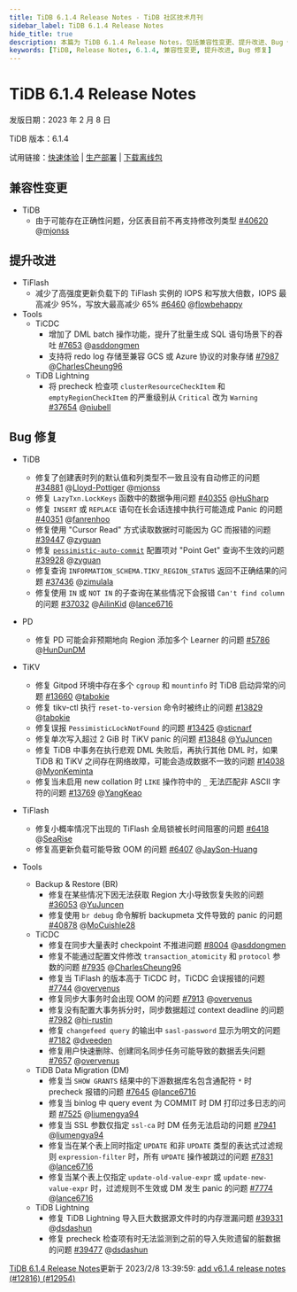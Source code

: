 ```yaml
---
title: TiDB 6.1.4 Release Notes - TiDB 社区技术月刊
sidebar_label: TiDB 6.1.4 Release Notes
hide_title: true
description: 本篇为 TiDB 6.1.4 Release Notes，包括兼容性变更、提升改进、Bug 修复等。
keywords: [TiDB, Release Notes, 6.1.4, 兼容性变更, 提升改进, Bug 修复]
---
```


# TiDB 6.1.4 Release Notes

发版日期：2023 年 2 月 8 日

TiDB 版本：6.1.4

试用链接：[快速体验](https://docs.pingcap.com/zh/tidb/v6.1/quick-start-with-tidb) | [生产部署](https://docs.pingcap.com/zh/tidb/v6.1/production-deployment-using-tiup) | [下载离线包](https://cn.pingcap.com/product-community/?version=v6.1.4#version-list)

## 兼容性变更

- TiDB
  - 由于可能存在正确性问题，分区表目前不再支持修改列类型 [#40620](https://github.com/pingcap/tidb/issues/40620) @[mjonss](https://github.com/mjonss)

## 提升改进

- TiFlash
  - 减少了高强度更新负载下的 TiFlash 实例的 IOPS 和写放大倍数，IOPS 最高减少 95%，写放大最高减少 65% [#6460](https://github.com/pingcap/tiflash/issues/6460) @[flowbehappy](https://github.com/flowbehappy)
- Tools
  - TiCDC
    - 增加了 DML batch 操作功能，提升了批量生成 SQL 语句场景下的吞吐 [#7653](https://github.com/pingcap/tiflow/issues/7653) @[asddongmen](https://github.com/asddongmen)
    - 支持将 redo log 存储至兼容 GCS 或 Azure 协议的对象存储 [#7987](https://github.com/pingcap/tiflow/issues/7987) @[CharlesCheung96](https://github.com/CharlesCheung96)
  - TiDB Lightning
    - 将 precheck 检查项 `clusterResourceCheckItem` 和 `emptyRegionCheckItem` 的严重级别从 `Critical` 改为 `Warning` [#37654](https://github.com/pingcap/tidb/issues/37654) @[niubell](https://github.com/niubell)

## Bug 修复

- TiDB
  - 修复了创建表时列的默认值和列类型不一致且没有自动修正的问题 [#34881](https://github.com/pingcap/tidb/issues/34881) @[Lloyd-Pottiger](https://github.com/Lloyd-Pottiger) @[mjonss](https://github.com/mjonss)
  - 修复 `LazyTxn.LockKeys` 函数中的数据争用问题 [#40355](https://github.com/pingcap/tidb/issues/40355) @[HuSharp](https://github.com/HuSharp)
  - 修复 `INSERT` 或 `REPLACE` 语句在长会话连接中执行可能造成 Panic 的问题 [#40351](https://github.com/pingcap/tidb/issues/40351) @[fanrenhoo](https://github.com/fanrenhoo)
  - 修复使用 "Cursor Read" 方式读取数据时可能因为 GC 而报错的问题 [#39447](https://github.com/pingcap/tidb/issues/39447) @[zyguan](https://github.com/zyguan)
  - 修复 [`pessimistic-auto-commit`](https://docs.pingcap.com/zh/tidb/v6.1/tidb-configuration-file#pessimistic-auto-commit) 配置项对 "Point Get" 查询不生效的问题 [#39928](https://github.com/pingcap/tidb/issues/39928) @[zyguan](https://github.com/zyguan)
  - 修复查询 `INFORMATION_SCHEMA.TIKV_REGION_STATUS` 返回不正确结果的问题 [#37436](https://github.com/pingcap/tidb/issues/37436) @[zimulala](https://github.com/zimulala)
  - 修复使用 `IN` 或 `NOT IN` 的子查询在某些情况下会报错 `Can't find column` 的问题 [#37032](https://github.com/pingcap/tidb/issues/37032) @[AilinKid](https://github.com/AilinKid) @[lance6716](https://github.com/lance6716)

- PD
  - 修复 PD 可能会非预期地向 Region 添加多个 Learner 的问题 [#5786](https://github.com/tikv/pd/issues/5786) @[HunDunDM](https://github.com/HunDunDM)

- TiKV
  - 修复 Gitpod 环境中存在多个 `cgroup` 和 `mountinfo` 时 TiDB 启动异常的问题 [#13660](https://github.com/tikv/tikv/issues/13660) @[tabokie](https://github.com/tabokie)
  - 修复 tikv-ctl 执行 `reset-to-version` 命令时被终止的问题 [#13829](https://github.com/tikv/tikv/issues/13829) @[tabokie](https://github.com/tabokie)
  - 修复误报 `PessimisticLockNotFound` 的问题 [#13425](https://github.com/tikv/tikv/issues/13425) @[sticnarf](https://github.com/sticnarf)
  - 修复单次写入超过 2 GiB 时 TiKV panic 的问题 [#13848](https://github.com/tikv/tikv/issues/13848) @[YuJuncen](https://github.com/YuJuncen)
  - 修复 TiDB 中事务在执行悲观 DML 失败后，再执行其他 DML 时，如果 TiDB 和 TiKV 之间存在网络故障，可能会造成数据不一致的问题 [#14038](https://github.com/tikv/tikv/issues/14038) @[MyonKeminta](https://github.com/MyonKeminta)
  - 修复当未启用 new collation 时 `LIKE` 操作符中的 `_` 无法匹配非 ASCII 字符的问题 [#13769](https://github.com/tikv/tikv/issues/13769) @[YangKeao](https://github.com/YangKeao)
- TiFlash
  - 修复小概率情况下出现的 TiFlash 全局锁被长时间阻塞的问题 [#6418](https://github.com/pingcap/tiflash/issues/6418) @[SeaRise](https://github.com/SeaRise)
  - 修复高更新负载可能导致 OOM 的问题 [#6407](https://github.com/pingcap/tiflash/issues/6407) @[JaySon-Huang](https://github.com/JaySon-Huang)
- Tools
  - Backup & Restore (BR)
    - 修复在某些情况下因无法获取 Region 大小导致恢复失败的问题 [#36053](https://github.com/pingcap/tidb/issues/36053) @[YuJuncen](https://github.com/YuJuncen)
    - 修复使用 `br debug` 命令解析 backupmeta 文件导致的 panic 的问题 [#40878](https://github.com/pingcap/tidb/issues/40878) @[MoCuishle28](https://github.com/MoCuishle28)
  - TiCDC
    - 修复在同步大量表时 checkpoint 不推进问题 [#8004](https://github.com/pingcap/tiflow/issues/8004) @[asddongmen](https://github.com/asddongmen)
    - 修复不能通过配置文件修改 `transaction_atomicity` 和 `protocol` 参数的问题 [#7935](https://github.com/pingcap/tiflow/issues/7935) @[CharlesCheung96](https://github.com/CharlesCheung96)
    - 修复当 TiFlash 的版本高于 TiCDC 时，TiCDC 会误报错的问题 [#7744](https://github.com/pingcap/tiflow/issues/7744) @[overvenus](https://github.com/overvenus)
    - 修复同步大事务时会出现 OOM 的问题 [#7913](https://github.com/pingcap/tiflow/issues/7913) @[overvenus](https://github.com/overvenus)
    - 修复没有配置大事务拆分时，同步数据超过 context deadline 的问题 [#7982](https://github.com/pingcap/tiflow/issues/7982) @[hi-rustin](https://github.com/hi-rustin)
    - 修复 `changefeed query` 的输出中 `sasl-password` 显示为明文的问题 [#7182](https://github.com/pingcap/tiflow/issues/7182) @[dveeden](https://github.com/dveeden)
    - 修复用户快速删除、创建同名同步任务可能导致的数据丢失问题 [#7657](https://github.com/pingcap/tiflow/issues/7657) @[overvenus](https://github.com/overvenus)
  - TiDB Data Migration (DM)
    - 修复当 `SHOW GRANTS` 结果中的下游数据库名包含通配符 `*` 时 precheck 报错的问题 [#7645](https://github.com/pingcap/tiflow/issues/7645) @[lance6716](https://github.com/lance6716)
    - 修复当 binlog 中 query event 为 COMMIT 时 DM 打印过多日志的问题 [#7525](https://github.com/pingcap/tiflow/issues/7525) @[liumengya94](https://github.com/liumengya94)
    - 修复当 SSL 参数仅指定 `ssl-ca` 时 DM 任务无法启动的问题 [#7941](https://github.com/pingcap/tiflow/issues/7941) @[liumengya94](https://github.com/liumengya94)
    - 修复当在某个表上同时指定 `UPDATE` 和非 `UPDATE` 类型的表达式过滤规则 `expression-filter` 时，所有 `UPDATE` 操作被跳过的问题 [#7831](https://github.com/pingcap/tiflow/issues/7831) @[lance6716](https://github.com/lance6716)
    - 修复当某个表上仅指定 `update-old-value-expr` 或 `update-new-value-expr` 时，过滤规则不生效或 DM 发生 panic 的问题 [#7774](https://github.com/pingcap/tiflow/issues/7774) @[lance6716](https://github.com/lance6716)
  - TiDB Lightning
    - 修复 TiDB Lightning 导入巨大数据源文件时的内存泄漏问题 [#39331](https://github.com/pingcap/tidb/issues/39331) @[dsdashun](https://github.com/dsdashun)
    - 修复 precheck 检查项有时无法监测到之前的导入失败遗留的脏数据的问题 [#39477](https://github.com/pingcap/tidb/issues/39477) @[dsdashun](https://github.com/dsdashun)

[TiDB 6.1.4 Release Notes](https://github.com/pingcap/docs-cn/blob/release-6.1/releases/release-6.1.4.md)更新于 2023/2/8 13:39:59: [add v6.1.4 release notes (#12816) (#12954)](https://github.com/pingcap/docs-cn/commit/1515ece166ebef8e81165d5925513717ee6aecaa)

